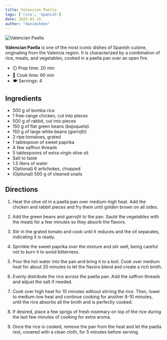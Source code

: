 ```yaml
---
title: Valencian Paella
tags: ['rice', 'Spanish']
date: 2025-03-15
author: "daviduhden"
---
```


![Valencian Paella](/pix/paella.webp)

**Valencian Paella** is one of the most iconic dishes of Spanish cuisine, originating from the Valencia region. It is characterized by a combination of rice, meats, and vegetables, cooked in a paella pan over an open fire.  

- ⏲️ Prep time: 20 min  
- 🍳 Cook time: 60 min  
- 🍽️ Servings: 4  

## Ingredients  

- 500 g of bomba rice
- 1 free-range chicken, cut into pieces
- 500 g of rabbit, cut into pieces
- 150 g of flat green beans (*bajoqueta*)
- 150 g of large white beans (*garrofó*)
- 2 ripe tomatoes, grated
- 1 tablespoon of sweet paprika
- A few saffron threads
- 5 tablespoons of extra virgin olive oil
- Salt to taste
- 1.5 liters of water
- (Optional) 6 artichokes, chopped
- (Optional) 500 g of cleaned snails

## Directions  

1. Heat the olive oil in a paella pan over medium-high heat. Add the chicken and rabbit pieces and fry them until golden brown on all sides.

2. Add the green beans and *garrofó* to the pan. Sauté the vegetables with the meats for a few minutes so they absorb the flavors.

3. Stir in the grated tomato and cook until it reduces and the oil separates, indicating it is ready.

4. Sprinkle the sweet paprika over the mixture and stir well, being careful not to burn it to avoid bitterness.

5. Pour the hot water into the pan and bring it to a boil. Cook over medium heat for about 20 minutes to let the flavors blend and create a rich broth.

6. Evenly distribute the rice across the paella pan. Add the saffron threads and adjust the salt if needed.

7. Cook over high heat for 10 minutes without stirring the rice. Then, lower to medium-low heat and continue cooking for another 8-10 minutes, until the rice absorbs all the broth and is perfectly cooked.

8. If desired, place a few sprigs of fresh rosemary on top of the rice during the last few minutes of cooking for extra aroma.

9. Once the rice is cooked, remove the pan from the heat and let the paella rest, covered with a clean cloth, for 5 minutes before serving.
